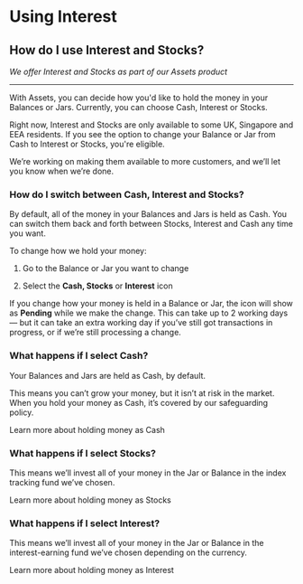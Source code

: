 # Using Interest  
## How do I use Interest and Stocks?  
_We offer Interest and Stocks as part of our Assets product_

* * *

With Assets, you can decide how you'd like to hold the money in your Balances or Jars. Currently, you can choose Cash, Interest or Stocks.

Right now, Interest and Stocks are only available to some UK, Singapore and EEA residents. If you see the option to change your Balance or Jar from Cash to Interest or Stocks, you're eligible. 

We’re working on making them available to more customers, and we’ll let you know when we’re done.

### How do I switch between Cash, Interest and Stocks?

By default, all of the money in your Balances and Jars is held as Cash. You can switch them back and forth between Stocks, Interest and Cash any time you want.

To change how we hold your money:

  1. Go to the Balance or Jar you want to change

  2. Select the **Cash, Stocks** or **Interest** icon




If you change how your money is held in a Balance or Jar, the icon will show as **Pending** while we make the change. This can take up to 2 working days — but it can take an extra working day if you’ve still got transactions in progress, or if we’re still processing a change.

### What happens if I select **Cash**?

Your Balances and Jars are held as Cash, by default. 

This means you can’t grow your money, but it isn’t at risk in the market. When you hold your money as Cash, it’s covered by our safeguarding policy.

Learn more about holding money as Cash

### What happens if I select **Stocks**?

This means we’ll invest all of your money in the Jar or Balance in the index tracking fund we’ve chosen.

Learn more about holding money as Stocks

###  **What happens if I select Interest?**

This means we’ll invest all of your money in the Jar or Balance in the interest-earning fund we’ve chosen depending on the currency.

Learn more about holding money as Interest